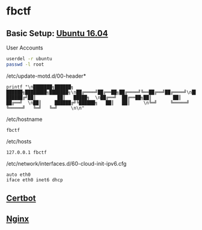 fbctf
=====

Basic Setup: [Ubuntu 16.04](https://github.com/jnwarp/cloud/blob/master/distro/ubuntu.md)
------------

User Accounts
```bash
userdel -r ubuntu
passwd -l root
```

/etc/update-motd.d/00-header*
```
printf "\n███████╗██████╗  ██████╗████████╗███████╗\n██╔════╝██╔══██╗██╔════╝╚══██╔══╝██╔════╝\n█████╗  ██████╔╝██║        ██║   █████╗  \n██╔══╝  ██╔══██╗██║        ██║   ██╔══╝  \n██║     ██████╔╝╚██████╗   ██║   ██║     \n╚═╝     ╚═════╝  ╚═════╝   ╚═╝   ╚═╝     \n\n"
```

/etc/hostname
```
fbctf
```

/etc/hosts
```
127.0.0.1 fbctf
```

/etc/network/interfaces.d/60-cloud-init-ipv6.cfg
```
auto eth0
iface eth0 inet6 dhcp
```

[Certbot](https://github.com/jnwarp/cloud/blob/master/setup/certbot.md)
---------

[Nginx](https://github.com/jnwarp/cloud/blob/master/setup/nginx.md)
-------
